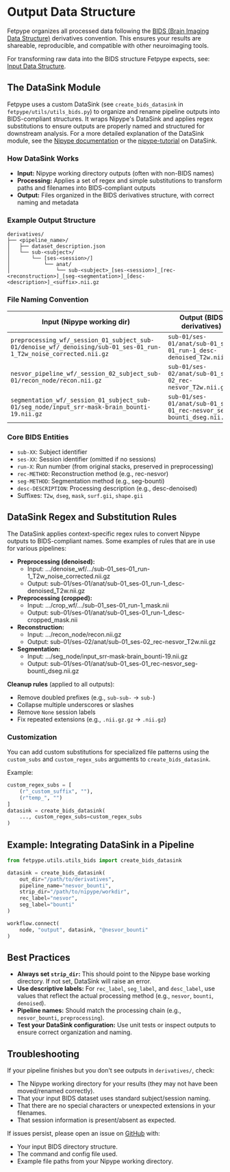 # Output Data Structure

Fetpype organizes all processed data following the [BIDS (Brain Imaging Data Structure)](https://bids.neuroimaging.io/index.html) derivatives convention. This ensures your results are shareable, reproducible, and compatible with other neuroimaging tools.

For transforming raw data into the BIDS structure Fetpype expects, see: [Input Data Structure](input_data.md).

## The DataSink Module

Fetpype uses a custom DataSink (see `create_bids_datasink` in `fetpype/utils/utils_bids.py`) to organize and rename pipeline outputs into BIDS-compliant structures. It wraps Nipype's DataSink and applies regex substitutions to ensure outputs are properly named and structured for downstream analysis. For a more detailed explanation of the DataSink module, see the [Nipype documentation](https://nipype.readthedocs.io/en/latest/api/generated/nipype.interfaces.io.html#datasink) or the [nipype-tutorial](https://miykael.github.io/nipype_tutorial/notebooks/basic_data_output.html) on DataSink.

### How DataSink Works

- **Input:** Nipype working directory outputs (often with non-BIDS names)
- **Processing:** Applies a set of regex and simple substitutions to transform paths and filenames into BIDS-compliant outputs
- **Output:** Files organized in the BIDS derivatives structure, with correct naming and metadata

### Example Output Structure

```
derivatives/
├── <pipeline_name>/
│   ├── dataset_description.json
│   └── sub-<subject>/
│       └── [ses-<session>/]
│           └── anat/
│               └── sub-<subject>_[ses-<session>]_[rec-<reconstruction>]_[seg-<segmentation>]_[desc-<description>]_<suffix>.nii.gz
```

### File Naming Convention

| Input (Nipype working dir) | Output (BIDS derivatives) |
|----------------------------|---------------------------|
| `preprocessing_wf/_session_01_subject_sub-01/denoise_wf/_denoising/sub-01_ses-01_run-1_T2w_noise_corrected.nii.gz` | `sub-01/ses-01/anat/sub-01_ses-01_run-1_desc-denoised_T2w.nii.gz` |
| `nesvor_pipeline_wf/_session_02_subject_sub-01/recon_node/recon.nii.gz` | `sub-01/ses-02/anat/sub-01_ses-02_rec-nesvor_T2w.nii.gz` |
| `segmentation_wf/_session_01_subject_sub-01/seg_node/input_srr-mask-brain_bounti-19.nii.gz` | `sub-01/ses-01/anat/sub-01_ses-01_rec-nesvor_seg-bounti_dseg.nii.gz` |

### Core BIDS Entities

- `sub-XX`: Subject identifier
- `ses-XX`: Session identifier (omitted if no sessions)
- `run-X`: Run number (from original stacks, preserved in preprocessing)
- `rec-METHOD`: Reconstruction method (e.g., rec-nesvor)
- `seg-METHOD`: Segmentation method (e.g., seg-bounti)
- `desc-DESCRIPTION`: Processing description (e.g., desc-denoised)
- Suffixes: `T2w`, `dseg`, `mask`, `surf.gii`, `shape.gii`

## DataSink Regex and Substitution Rules

The DataSink applies context-specific regex rules to convert Nipype outputs to BIDS-compliant names. Some examples of rules that are in use for various pipelines:

- **Preprocessing (denoised):**
  - Input: .../denoise_wf/.../sub-01_ses-01_run-1_T2w_noise_corrected.nii.gz
  - Output: sub-01/ses-01/anat/sub-01_ses-01_run-1_desc-denoised_T2w.nii.gz
- **Preprocessing (cropped):**
  - Input: .../crop_wf/.../sub-01_ses-01_run-1_mask.nii
  - Output: sub-01/ses-01/anat/sub-01_ses-01_run-1_desc-cropped_mask.nii
- **Reconstruction:**
  - Input: .../recon_node/recon.nii.gz
  - Output: sub-01/ses-02/anat/sub-01_ses-02_rec-nesvor_T2w.nii.gz
- **Segmentation:**
  - Input: .../seg_node/input_srr-mask-brain_bounti-19.nii.gz
  - Output: sub-01/ses-01/anat/sub-01_ses-01_rec-nesvor_seg-bounti_dseg.nii.gz

**Cleanup rules** (applied to all outputs):
- Remove doubled prefixes (e.g., `sub-sub-` → `sub-`)
- Collapse multiple underscores or slashes
- Remove `None` session labels
- Fix repeated extensions (e.g., `.nii.gz.gz` → `.nii.gz`)

### Customization

You can add custom substitutions for specialized file patterns using the `custom_subs` and `custom_regex_subs` arguments to `create_bids_datasink`.

Example:
```python
custom_regex_subs = [
    (r"_custom_suffix", ""),
    (r"temp_", "")
]
datasink = create_bids_datasink(
    ..., custom_regex_subs=custom_regex_subs
)
```

## Example: Integrating DataSink in a Pipeline

```python
from fetpype.utils.utils_bids import create_bids_datasink

datasink = create_bids_datasink(
    out_dir="/path/to/derivatives",
    pipeline_name="nesvor_bounti",
    strip_dir="/path/to/nipype/workdir",
    rec_label="nesvor",
    seg_label="bounti"
)

workflow.connect(
    node, "output", datasink, "@nesvor_bounti"
)
```

## Best Practices

- **Always set `strip_dir`:** This should point to the Nipype base working directory. If not set, DataSink will raise an error.
- **Use descriptive labels:** For `rec_label`, `seg_label`, and `desc_label`, use values that reflect the actual processing method (e.g., `nesvor`, `bounti`, `denoised`).
- **Pipeline names:** Should match the processing chain (e.g., `nesvor_bounti`, `preprocessing`).
- **Test your DataSink configuration:** Use unit tests or inspect outputs to ensure correct organization and naming.

## Troubleshooting

If your pipeline finishes but you don't see outputs in `derivatives/`, check:
- The Nipype working directory for your results (they may not have been moved/renamed correctly).
- That your input BIDS dataset uses standard subject/session naming.
- That there are no special characters or unexpected extensions in your filenames.
- That session information is present/absent as expected.

If issues persist, please open an issue on [GitHub](https://github.com/fetpype/fetpype/issues) with:
- Your input BIDS directory structure.
- The command and config file used.
- Example file paths from your Nipype working directory.